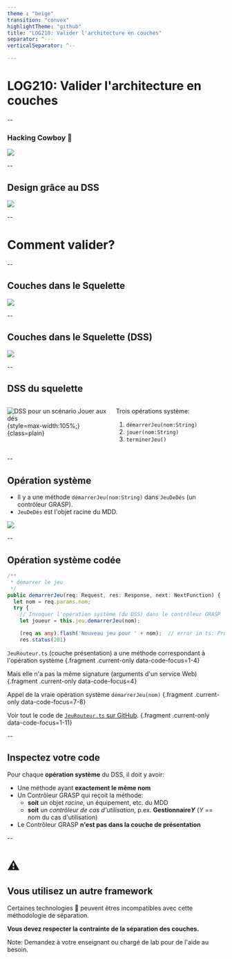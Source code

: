```yaml
---
theme : "beige"
transition: "convex"
highlightTheme: "github"
title: "LOG210: Valider l'architecture en couches"
separator: ^---
verticalSeparator: ^--

---
```


# LOG210: Valider l'architecture en couches

--

### Hacking Cowboy 🤠

<img src="http://www.plantuml.com/plantuml/svg/RPBBRjGm58RtVegVi00M5PfaPXPLgSfbYSI8DpYrJn9JNu8le17YUQ3FaHV3BfKhGRo8l_p-JlmlSXCJXPIj4V5EkuK2MSHqDboUGSj_JXIFb4qQlKkEBEDjq6J4h1M3xPBEi6nlEKJnml2Oa3o2dkO4fGFBfBqJIIV3-7JxfRwFb_YQ6UilWgKWPtucgaTkAavtuWp5YEjzlRnEWrqA3EbpSME7v-Ceoy8FiP2yewaClNyumnBM-rZiXx4YVfzruk8vNpQAS3lnqK-wtaxBOhGiuZU6OATG7I4DnOWETNLruhJRoFgDR10_d-fyvfWOAYEUOrf_MyRBl-sXl2Nj-DLJkV-_zM6taVKRsR2HxJUomqPsB7rFEroeYt9VexxHq6ZVwD3eACIfRyEFr3SQ6ksBEBJmaVQD3esEkCHL_SCWlV7XJHTOTTVlcBBqUO5YrDtGn5UlgtPT-j-mKzcQFm00" class="reveal stretch plain" alt-text="Cowboy hacking, beaucoup de couplage">

--

## Design grâce au DSS

<img src="http://www.plantuml.com/plantuml/svg/XLAxRjim5DtlLrmuYst00YGx6J8KQHFOMol4QnUQlBBPyA6I50gZoFUqtli7-h5UEb6TGKWr41VdeSF7kOj9XDHP0_59krO4OJ6ceo5UWvPdvg0L8Tas7T6ItL68a7HYoPVTDv99DnX9UgU43dIBtpj2oNQl4pP2QaEMN4BhbMwqs1c2m2RXzePmyiaxnzh-b9EJzWvP6mYbx-I1uWIlf6mQAV4dj48-YJrxxiySjg4_HLQVRIpyST29M2UDY14do1-l8c9TZc3L2BQ4vqlA8yL4g3gCnvZwtvPmAb-2bRT2Evgzb_bGZc3L2BR4AwFtXxGFH6w4N_s7lnx1Ri3vH7dyl2dXthiK-Z-6kW2Rnu_R6iWfp8etikezsJFK9IxKuaFUxYtwjZ-zF5RyTpbVtLJrfqOxJH55X_FvmtOxdy-07Oi57tqORW3gwlLdA-3ZPR0SXehPvH0rMAu1-1nOc8917Yii0eyhkEn_ZL2B5Bp3jUX_2KKutVZr384xeZekeZbNgZNvQO5UYvdVpeYtxGD5SUXUSRa0u80Yfm_3Yk_aZkdEchy0" class="reveal stretch plain" alt-text="Design grâce au DSS">

--

# Comment valider?

--

## Couches dans le Squelette

<img src="http://www.plantuml.com/plantuml/proxy?fmt=svg&cache=no&src=https://raw.githubusercontent.com/profcfuhrmanets/log210-jeu-de-des-node-express-ts/master/docs/figure-f16.24-web.puml" class="plain reveal stretch" alt-text="Diagramme de séparation des couches avec une opération système envoyée au contrôleur GRASP">

--

## Couches dans le Squelette (DSS)

<img src="http://www.plantuml.com/plantuml/proxy?fmt=svg&cache=no&src=https://raw.githubusercontent.com/profcfuhrmanets/log210-jeu-de-des-node-express-ts/master/docs/dss-details-demarrerJeu.puml" class="plain reveal stretch" alt-text="Diagramme de séparation des couches dans un DSS avec une opération système envoyée au contrôleur GRASP">

--

## DSS du squelette

<style>
.container{display: flex;}
.col{flex: 1;}
</style>

<div class="container">
<div class="col">

![DSS pour un scénario Jouer aux dés](https://www.plantuml.com/plantuml/svg/NP71JiCm38RlUGfhfrNgG5odQHg2qmIdIfnsCQbN0erJ74TYGhmFUuw-62xJ95WEaUB_j_tPsMH5qH9xbzy23oWO8UkX9xib-0kbfJsMNlU9bJ4IF96qoFWtbzuBiIVuT63daNB6Zcxxq35uOYLnNqw3MeFxfe4X5O72aFruP9IGO1NMsrH80Ci7jECnhwx3UiVpkvShk340U429o9L3hqbWjfpSHMQ06Rmp20q-3CXgKdF8Edv7-XMpyujrXkLKDA88oPRAd5EqK6EpSbUvFgK11ZCRPmmy7iyvhnFIXTcl5ej9isWDcXHxQ0lqQDDB3I36Rhj2XNc7dTM2L62mXPMgtZ4_JxESpBc6VyyfjUGSiYDkOM8wOvomJkILsvXi__C3){style=max-width:105%;}{class=plain}

</div>

<div class="col">

Trois opérations système:
1. `démarrerJeu(nom:String)`
2. `jouer(nom:String)`
3. `terminerJeu()`

</div>
</div>

--

## Opération système

- Il y a une méthode `démarrerJeu(nom:String)` dans `JeuDeDés` (un contrôleur GRASP).
- `JeuDeDés` est l'objet racine du MDD.

<img src="https://www.plantuml.com/plantuml/svg/NP1DQiCm44RtEiM7Drsva2wzA85c5TfLeVkfDOdLwiT8eu8flKzp3b-iOnEIaer6VE_D3DAs26MfmPlowU98cGAAJ9xrpAw_8POFLBqSKfH8WV76sL8au_aWa8JiZeF0kiozk1JDu2o3moWJ0eTtpiNSNQTv5rccaP6o3Cc84rtxakpygzLMs1H85OofPcYqPysKpAUouAVX7fibUAOSA9hUKodOfyggVniWfe0Eh_gEU3G_PxwRJoly8hzu7LoK2zGDErQZ67EvejaqQ5iq3ytQl7JqlWeUOSxBLiEtQxtsTVXGVAlz7-GfzgkmvMZrf_y0" class="reveal stretch" alt-text="MDD">

--

## Opération système codée

<!-- .slide: data-background="#ddFFdd" -->

```Typescript
/**
 * démarrer le jeu
 */
public demarrerJeu(req: Request, res: Response, next: NextFunction) {
  let nom = req.params.nom;
  try {
    // Invoquer l'opération système (du DSS) dans le contrôleur GRASP
    let joueur = this.jeu.demarrerJeu(nom);

    (req as any).flash('Nouveau jeu pour ' + nom);  // error in ts: Property 'flash' does not exist on type 'Request'.
    res.status(201)
```

`JeuRouteur.ts` (couche présentation) a une méthode correspondant à l'opération système {.fragment .current-only data-code-focus=1-4}

Mais elle n'a pas la même signature (arguments d'un service Web) {.fragment .current-only data-code-focus=4}

Appel de la vraie opération système `démarrerJeu(nom)` {.fragment .current-only data-code-focus=7-8}

Voir tout le code de [`JeuRouteur.ts` sur GitHub](https://github.com/profcfuhrmanets/log210-jeu-de-des-node-express-ts/blob/f60c624be15cf51c15135a6cec226b9539a65e78/src/routes/JeuRouter.ts#L25). {.fragment .current-only data-code-focus=1-11}

--

## Inspectez votre code

Pour chaque **opération système** du DSS, il doit y avoir:

- Une méthode ayant **exactement le même nom**
- Un Contrôleur GRASP qui reçoit la méthode:
  - **soit** un objet *racine*, un équipement, etc. du MDD
  - **soit** un *contrôleur de cas d'utilisation*, p.ex. **Gestionnaire*Y*** (*Y* == nom du cas d'utilisation)
- Le Contrôleur GRASP **n'est pas dans la couche de présentation**

--

# ⚠️ 

## Vous utilisez un autre framework

Certaines technologies 🤠 peuvent êtres incompatibles avec cette méthodologie de séparation.

**Vous devez respecter la contrainte de la séparation des couches.**

Note:
Demandez à votre enseignant ou chargé de lab pour de l'aide au besoin.
